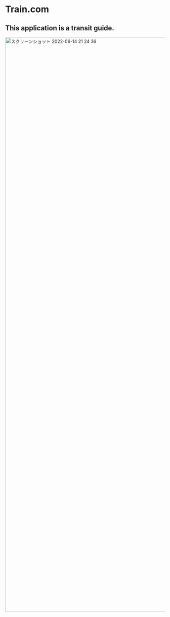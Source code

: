 # Train.com
## This application is a transit guide.
<img width="1816" alt="スクリーンショット 2022-06-14 21 24 36" src="https://user-images.githubusercontent.com/52020557/173577067-77e9e560-b3ed-4fbc-878c-b5ded19ac8d8.png">
